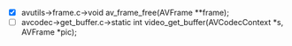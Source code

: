 - [x] avutils->frame.c->void av_frame_free(AVFrame **frame);
- [ ] avcodec->get_buffer.c->static int video_get_buffer(AVCodecContext *s, AVFrame *pic);
